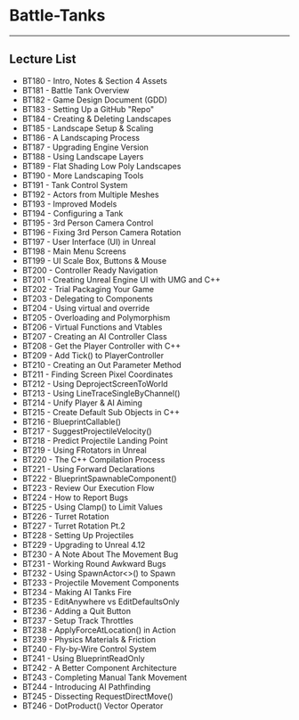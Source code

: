 # **Battle-Tanks**

---

## **Lecture List**
* BT180 - Intro, Notes & Section 4 Assets
* BT181 - Battle Tank Overview
* BT182 - Game Design Document (GDD)
* BT183 - Setting Up a GitHub "Repo"
* BT184 - Creating & Deleting Landscapes
* BT185 - Landscape Setup & Scaling
* BT186 - A Landscaping Process
* BT187 - Upgrading Engine Version
* BT188 - Using Landscape Layers
* BT189 - Flat Shading Low Poly Landscapes
* BT190 - More Landscaping Tools
* BT191 - Tank Control System
* BT192 - Actors from Multiple Meshes
* BT193 - Improved Models
* BT194 - Configuring a Tank
* BT195 - 3rd Person Camera Control
* BT196 - Fixing 3rd Person Camera Rotation
* BT197 - User Interface (UI) in Unreal
* BT198 - Main Menu Screens
* BT199 - UI Scale Box, Buttons & Mouse
* BT200 - Controller Ready Navigation
* BT201 - Creating Unreal Engine UI with UMG and C++
* BT202 - Trial Packaging Your Game
* BT203 - Delegating to Components
* BT204 - Using virtual and override
* BT205 - Overloading and Polymorphism
* BT206 - Virtual Functions and Vtables
* BT207 - Creating an AI Controller Class
* BT208 - Get the Player Controller with C++
* BT209 - Add Tick() to PlayerController
* BT210 - Creating an Out Parameter Method
* BT211 - Finding Screen Pixel Coordinates
* BT212 - Using DeprojectScreenToWorld
* BT213 - Using LineTraceSingleByChannel()
* BT214 - Unify Player & AI Aiming
* BT215 - Create Default Sub Objects in C++
* BT216 - BlueprintCallable()
* BT217 - SuggestProjectileVelocity()
* BT218 - Predict Projectile Landing Point
* BT219 - Using FRotators in Unreal
* BT220 - The C++ Compilation Process
* BT221 - Using Forward Declarations
* BT222 - BlueprintSpawnableComponent()
* BT223 - Review Our Execution Flow
* BT224 - How to Report Bugs
* BT225 - Using Clamp() to Limit Values
* BT226 - Turret Rotation
* BT227 - Turret Rotation Pt.2
* BT228 - Setting Up Projectiles
* BT229 - Upgrading to Unreal 4.12
* BT230 - A Note About The Movement Bug
* BT231 - Working Round Awkward Bugs
* BT232 - Using SpawnActor<>() to Spawn
* BT233 - Projectile Movement Components
* BT234 - Making AI Tanks Fire
* BT235 - EditAnywhere vs EditDefaultsOnly
* BT236 - Adding a Quit Button
* BT237 - Setup Track Throttles
* BT238 - ApplyForceAtLocation() in Action
* BT239 - Physics Materials & Friction
* BT240 - Fly-by-Wire Control System
* BT241 - Using BlueprintReadOnly
* BT242 - A Better Component Architecture
* BT243 - Completing Manual Tank Movement
* BT244 - Introducing AI Pathfinding
* BT245 - Dissecting RequestDirectMove()
* BT246 - DotProduct() Vector Operator
